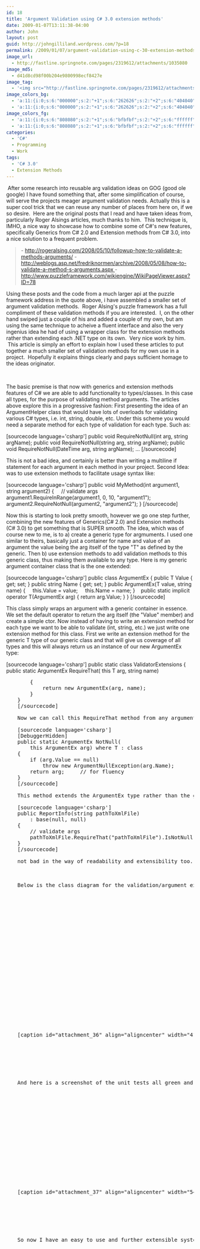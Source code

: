 ```yaml
---
id: 18
title: 'Argument Validation using C# 3.0 extension methods'
date: 2009-01-07T13:11:38-04:00
author: John
layout: post
guid: http://johngilliland.wordpress.com/?p=18
permalink: /2009/01/07/argument-validation-using-c-30-extension-methods/
image_url:
  - http://fastline.springnote.com/pages/2319612/attachments/1035080
image_md5:
  - d41d8cd98f00b204e9800998ecf8427e
image_tag:
  - '<img src="http://fastline.springnote.com/pages/2319612/attachments/1035080?w=840" class="attachment" title="Extensions.Classes(1).png"   alt="Extensions.Classes(1).png"  />'
image_colors_bg:
  - 'a:11:{i:0;s:6:"000000";s:2:"+1";s:6:"262626";s:2:"+2";s:6:"404040";s:2:"+3";s:6:"808080";s:2:"+4";s:6:"bfbfbf";s:2:"+5";s:6:"e6e6e6";i:-1;s:6:"000000";i:-2;s:6:"000000";i:-3;s:6:"000000";i:-4;s:6:"000000";i:-5;s:6:"000000";}'
  - 'a:11:{i:0;s:6:"000000";s:2:"+1";s:6:"262626";s:2:"+2";s:6:"404040";s:2:"+3";s:6:"808080";s:2:"+4";s:6:"bfbfbf";s:2:"+5";s:6:"e6e6e6";i:-1;s:6:"000000";i:-2;s:6:"000000";i:-3;s:6:"000000";i:-4;s:6:"000000";i:-5;s:6:"000000";}'
image_colors_fg:
  - 'a:11:{i:0;s:6:"808080";s:2:"+1";s:6:"bfbfbf";s:2:"+2";s:6:"ffffff";s:2:"+3";s:6:"000000";s:2:"+4";s:6:"000000";s:2:"+5";s:6:"000000";i:-1;s:6:"808080";i:-2;s:6:"808080";i:-3;s:6:"808080";i:-4;s:6:"808080";i:-5;s:6:"808080";}'
  - 'a:11:{i:0;s:6:"808080";s:2:"+1";s:6:"bfbfbf";s:2:"+2";s:6:"ffffff";s:2:"+3";s:6:"000000";s:2:"+4";s:6:"000000";s:2:"+5";s:6:"000000";i:-1;s:6:"808080";i:-2;s:6:"808080";i:-3;s:6:"808080";i:-4;s:6:"808080";i:-5;s:6:"808080";}'
categories:
  - 'C#'
  - Programming
  - Work
tags:
  - 'C# 3.0'
  - Extension Methods
---
```

 After some research into reusable arg validation ideas on GOG (good ole google) I have found something that, after some simplification of course, will serve the projects meager argument validation needs. Actually this is a super cool trick that we can reuse any number of places from here on, if we so desire.  Here are the original posts that I read and have taken ideas from, particularly Roger Alsings articles, much thanks to him.  This technique is, IMHO, a nice way to showcase how to combine some of C#'s new features, specifically Generics from C# 2.0 and Extension methods from C# 3.0, into a nice solution to a frequent problem.  
<blockquote>- <a href="http://rogeralsing.com/2008/05/10/followup-how-to-validate-a-methods-arguments/">http://rogeralsing.com/2008/05/10/followup-how-to-validate-a-methods-arguments/</a>
- <a href="http://weblogs.asp.net/fredriknormen/archive/2008/05/08/how-to-validate-a-method-s-arguments.aspx">http://weblogs.asp.net/fredriknormen/archive/2008/05/08/how-to-validate-a-method-s-arguments.aspx
</a>- <a href="http://www.puzzleframework.com/wikiengine/WikiPageViewer.aspx?ID=78">http://www.puzzleframework.com/wikiengine/WikiPageViewer.aspx?ID=78</a></blockquote>
Using these posts and the code from a much larger api at the puzzle framework address in the quote above, i have assembled a smaller set of argument validation methods.  Roger Alsing's puzzle framework has a full compliment of these validation methods if you are interested.  I, on the other hand swiped just a couple of his and added a couple of my own, but am using the same technique to acheive a fluent interface and also the very ingenius idea he had of using a wrapper class for the extension methods rather than extending each .NET type on its own.  Very nice work by him.  This article is simply an effort to explain how I used these articles to put together a much smaller set of validation methods for my own use in a project.  Hopefully it explains things clearly and pays sufficient homage to the ideas originator.

 

The basic premise is that now with generics and extension methods features of C# we are able to add functionality to types/classes. In this case all types, for the purpose of validating method arguments. The articles above explore this in a progressive fashion: First presenting the idea of an ArgumentHelper class that would have lots of overloads for validating various C# types, i.e. int, string, double, etc. Under this scheme you would need a separate method for each type of validation for each type. Such as:

[sourcecode language='csharp']
public void RequireNotNull(int arg, string argName);
public void RequireNotNull(string arg, string argName);
public void RequireNotNull(DateTime arg, string argName);
...
[/sourcecode]

This is not a bad idea, and certainly is better than writing a multiline if statement for each argument in each method in your project. Second Idea: was to use extension methods to facilitate usage syntax like:

[sourcecode language='csharp']
public void MyMethod(int argument1, string argument2)
{
    // validate args
    argument1.RequireInRange(argument1, 0, 10, "argument1");
    argument2.RequireNotNull(argument2, "argument2");
}
[/sourcecode]

Now this is starting to look pretty smooth, however we go one step further, combining the new features of Generics(C# 2.0) and Extension methods (C# 3.0) to get something that is SUPER smooth. The idea, which was of course new to me, is to a) create a generic type for argmuments. I used one similar to theirs, basically just a container for name and value of an argument the value being the arg itself of the type "T" as defined by the generic. Then b) use extension methods to add validation methods to this generic class, thus making them available to any type. Here is my generic argument container class that is the one extended:

[sourcecode language='csharp']
public class ArgumentEx
{
    public T Value { get; set; }
    public string Name { get; set; }
    public ArgumentEx(T value, string name)
    {
        this.Value = value;
        this.Name = name;
    }   
    public static implicit operator T(ArgumentEx arg)
    {
        return arg.Value;
    }
}
[/sourcecode]

This class simply wraps an argument with a generic container in essence. We set the default operator to return the arg itself (the "Value" member) and create a simple ctor. Now instead of having to write an extension method for each type we want to be able to validate (int, string, etc.) we just write one extension method for this class. First we write an extension method for the generic T type of our generic class and that will give us coverage of all types and this will always return us an instance of our new ArgumentEx type:

[sourcecode language='csharp']
public static class ValidatorExtensions
{
    public static ArgumentEx RequireThat(
        this T arg, string name)</pre>
<pre style="padding-left:30px;">    {
        return new ArgumentEx(arg, name);
    }
}
[/sourcecode]

Now we can call this RequireThat method from any argument we pass in to any method and we will get back our ArgumentEx class which we have extended with validation methods such as this:

[sourcecode language='csharp']
[DebuggerHidden]
public static ArgumentEx NotNull(
    this ArgumentEx arg) where T : class
{           
    if (arg.Value == null)
        throw new ArgumentNullException(arg.Name);
    return arg;     // for fluency
}
[/sourcecode]

This method extends the ArgumentEx type rather than the generic T type so we have all of our extension methods hanging off of the wrapper class. This setup is a touch abstract but it allows us to do super pretty things like this:

[sourcecode language='csharp']
public ReportInfo(string pathToXmlFile)
    : base(null, null)         
{
    // validate args
    pathToXmlFile.RequireThat("pathToXmlFile").IsNotNull();           
}
[/sourcecode]

not bad in the way of readability and extensibility too. Because the extension methods return the arg instance every time you can chain calls as well.

 

Below is the class diagram for the validation/argument extensions.  There are a few string extensions too added for convenience...

 

[caption id="attachment_36" align="aligncenter" width="410" caption="Class diagram for the validation extension classes."]<a href="/assets/images/extensionsclasses.png"><img class="size-full wp-image-36 " title="Validation Extension Classes" src="/assets/images/extensionsclasses.png" alt="Class diagram for the validation extension classes." width="410" height="350" /></a>[/caption]

 

 

 

And here is a screenshot of the unit tests all green and pretty!

 

[caption id="attachment_37" align="aligncenter" width="545" caption="A screenshot of the pretty green unit test results!"]<a href="/assets/images/extenstionsunittests.png"><img class="size-full wp-image-37 " title="Validation Extension UnitTests" src="/assets/images/extenstionsunittests.png" alt="A screenshot of the pretty green unit test results!" width="545" height="242" /></a>[/caption]

 

 

 

So now I have an easy to use and further extensible system for validating method arguments with out having to write if/throw constructs over and over inside of each method.  This promotes better code because the easier it is to validate my arguments the more likely it is that I will do a thorough job of it.
